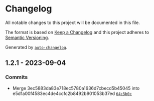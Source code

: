 # Changelog

All notable changes to this project will be documented in this file.

The format is based on [Keep a Changelog](https://keepachangelog.com/en/1.0.0/)
and this project adheres to [Semantic Versioning](https://semver.org/spec/v2.0.0.html).

Generated by [`auto-changelog`](https://github.com/CookPete/auto-changelog).

## 1.2.1 - 2023-09-04

### Commits

- Merge 3ec5883da83e718ec5780a1636d7cbecd5b45045 into e5d1a00f4583ec4de4ccfc2b8492b901053b37ed [`64c5b0c`](https://github.com/rohit1901/ts-raw-utils/commit/64c5b0c3f11985bdc7676e496c06f9add65f6302)
